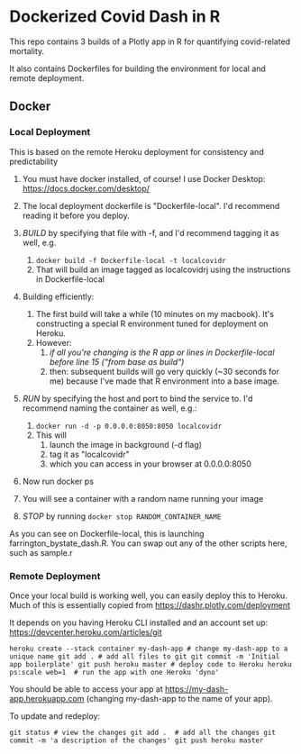 # Dockerized Covid Dash in R

This repo contains 3 builds of a Plotly app in R for quantifying covid-related mortality.

It also contains Dockerfiles for building the environment for local and remote deployment.

## Docker

### Local Deployment

This is based on the remote Heroku deployment for consistency and predictability

1. You must have docker installed, of course! I use Docker Desktop: https://docs.docker.com/desktop/
1. The local deployment dockerfile is "Dockerfile-local". I'd recommend reading it before you deploy.
1. *BUILD* by specifying that file with -f, and I'd recommend tagging it as well, e.g.
	1. `docker build -f Dockerfile-local -t localcovidr`
	1. That will build an image tagged as localcovidrj using the instructions in Dockerfile-local
1. Building efficiently:
	1. The first build will take a while (10 minutes on my macbook). It's constructing a special R environment tuned for deployment on Heroku.
	1. However:
		1. *if all you're changing is the R app or lines in Dockerfile-local before line 15 ("from base as build")*
		1. then: subsequent builds will go very quickly (~30 seconds for me) because I've made that R environment into a base image.
	
1. *RUN* by specifying the host and port to bind the service to. I'd recommend naming the container as well, e.g.:
	1. `docker run -d -p 0.0.0.0:8050:8050 localcovidr`
	1. This will
		1. launch the image in background (-d flag)
		1. tag it as "localcovidr"
		1. which you can access in your browser at 0.0.0.0:8050
1. Now run docker ps
1. You will see a container with a random name running your image
1. *STOP* by running `docker stop RANDOM_CONTAINER_NAME`

As you can see on Dockerfile-local, this is launching farrington_bystate_dash.R. You can swap out any of the other scripts here, such as sample.r

### Remote Deployment

Once your local build is working well, you can easily deploy this to Heroku. Much of this is essentially copied from https://dashr.plotly.com/deployment

It depends on you having Heroku CLI installed and an account set up: https://devcenter.heroku.com/articles/git

`heroku create --stack container my-dash-app # change my-dash-app to a unique name
git add . # add all files to git
git commit -m 'Initial app boilerplate'
git push heroku master # deploy code to Heroku
heroku ps:scale web=1  # run the app with one Heroku 'dyno'`

You should be able to access your app at https://my-dash-app.herokuapp.com (changing my-dash-app to the name of your app).

To update and redeploy:

`git status # view the changes
git add .  # add all the changes
git commit -m 'a description of the changes'
git push heroku master`
